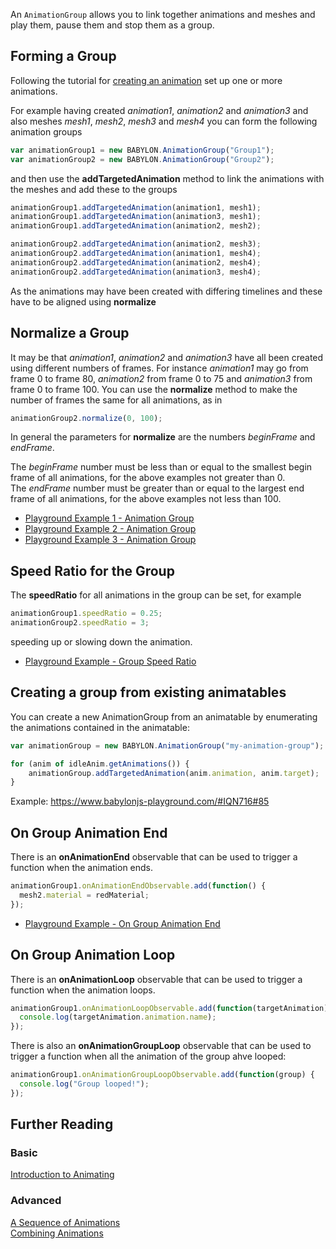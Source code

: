An `AnimationGroup` allows you to link together animations and meshes and play them, pause them and stop them as a group.

## Forming a Group

Following the tutorial for [creating an animation](/babylon101/animations) set up one or more animations.

For example having created _animation1_, _animation2_ and _animation3_ and also meshes _mesh1_, _mesh2_, _mesh3_ and _mesh4_ you can form the following animation groups

```javascript
var animationGroup1 = new BABYLON.AnimationGroup("Group1");
var animationGroup2 = new BABYLON.AnimationGroup("Group2");
```

and then use the **addTargetedAnimation** method to link the animations with the meshes and add these to the groups

```javascript
animationGroup1.addTargetedAnimation(animation1, mesh1);
animationGroup1.addTargetedAnimation(animation3, mesh1);
animationGroup1.addTargetedAnimation(animation2, mesh2);

animationGroup2.addTargetedAnimation(animation2, mesh3);
animationGroup2.addTargetedAnimation(animation1, mesh4);
animationGroup2.addTargetedAnimation(animation2, mesh4);
animationGroup2.addTargetedAnimation(animation3, mesh4);
```

As the animations may have been created with differing timelines and these have to be aligned using **normalize**

## Normalize a Group

It may be that _animation1_, _animation2_ and _animation3_ have all been created using different numbers of frames. For instance _animation1_ may go from frame 0 to frame 80, _animation2_ from frame 0 to 75 and _animation3_ from frame 0 to frame 100. You can use the **normalize** method to make the number of frames the same for all animations, as in

```javascript
animationGroup2.normalize(0, 100);
```

In general the parameters for **normalize** are the numbers _beginFrame_ and _endFrame_.

The _beginFrame_ number must be less than or equal to the smallest begin frame of all animations, for the above examples not greater than 0.  
The _endFrame_ number must be greater than or equal to the largest end frame of all animations, for the above examples not less than 100.

- [Playground Example 1 - Animation Group](https://www.babylonjs-playground.com/#CBGEQX#1)
- [Playground Example 2 - Animation Group](https://www.babylonjs-playground.com/#CBGEQX#2)
- [Playground Example 3 - Animation Group](https://www.babylonjs-playground.com/#CBGEQX#3)

## Speed Ratio for the Group

The **speedRatio** for all animations in the group can be set, for example

```javascript
animationGroup1.speedRatio = 0.25;
animationGroup2.speedRatio = 3;
```

speeding up or slowing down the animation.

- [Playground Example - Group Speed Ratio](https://www.babylonjs-playground.com/#CBGEQX#5)

## Creating a group from existing animatables

You can create a new AnimationGroup from an animatable by enumerating the animations contained in the animatable:

```javascript
var animationGroup = new BABYLON.AnimationGroup("my-animation-group");

for (anim of idleAnim.getAnimations()) {
    animationGroup.addTargetedAnimation(anim.animation, anim.target);
}
```

Example: https://www.babylonjs-playground.com/#IQN716#85

## On Group Animation End

There is an **onAnimationEnd** observable that can be used to trigger a function when the animation ends.

```javascript
animationGroup1.onAnimationEndObservable.add(function() {
  mesh2.material = redMaterial;
});
```

- [Playground Example - On Group Animation End](https://www.babylonjs-playground.com/#CBGEQX#4)

## On Group Animation Loop

There is an **onAnimationLoop** observable that can be used to trigger a function when the animation loops.

```javascript
animationGroup1.onAnimationLoopObservable.add(function(targetAnimation) {
  console.log(targetAnimation.animation.name);
});
```

There is also an **onAnimationGroupLoop** observable that can be used to trigger a function when all the animation of the group ahve looped:

```javascript
animationGroup1.onAnimationGroupLoopObservable.add(function(group) {
  console.log("Group looped!");
});
```

## Further Reading

### Basic

[Introduction to Animating](/babylon101/animations)

### Advanced

[A Sequence of Animations](/How_To/sequence)  
[Combining Animations](/How_To/combine)
